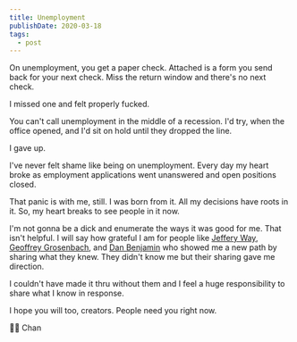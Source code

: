 ```yaml
---
title: Unemployment
publishDate: 2020-03-18
tags:
  - post
---
```


On unemployment, you get a paper check.
Attached is a form you send back for your next check. Miss the return window and there's no next check.

I missed one and felt properly fucked.

You can't call unemployment in the middle of a recession.
I'd try, when the office opened, and I'd sit on hold until they dropped the line.

I gave up.

I've never felt shame like being on unemployment. Every day my heart broke as employment applications went unanswered and open positions closed.

That panic is with me, still.
I was born from it.
All my decisions have roots in it.
So, my heart breaks to see people in it now.

I'm not gonna be a dick and enumerate the ways it was good for me. That isn't helpful.
I will say how grateful I am for people like [Jeffery Way](https://twitter.com/jeffrey_way), [Geoffrey Grosenbach](https://twitter.com/topfunky), and [Dan Benjamin](https://twitter.com/danbenjamin) who showed me a new path by sharing what they knew.
They didn't know me but their sharing gave me direction.

I couldn't have made it thru without them and I feel a huge responsibility to share what I know in response.

I hope you will too, creators.
People need you right now.

👨‍🏫 Chan
